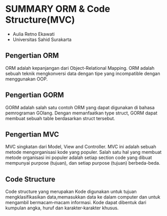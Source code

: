 # SUMMARY ORM & Code Structure(MVC)

- Aulia Retno Ekawati
- Universitas Sahid Surakarta

## Pengertian ORM
ORM adalah kepanjangan dari Object-Relational Mapping. ORM adalah sebuah teknik mengkonversi data dengan tipe yang incompatible dengan menggunakan OOP.

## Pengertian GORM
GORM adalah salah satu contoh ORM yang dapat digunakan di bahasa pemrograman GOlang. Dengan memanfaatkan type struct, GORM dapat membuat sebuah table berdasarkan struct tersebut.

## Pengertian MVC
MVC singkatan dari Model, View and Controller. MVC ini adalah sebuah metode mengorganisasi kode yang populer. Salah satu hal yang membuat metode organisasi ini populer adalah setiap section code yang dibuat mempunyai purpose (tujuan), dan setiap purpose (tujuan) berbeda-beda.

## Code Structure
Code structure yang merupakan Kode digunakan untuk tujuan mengklasifikasikan data,memasukkan data ke dalam computer dan untuk mengambil bermacam‐macam informasi. Kode dapat dibentuk dari kumpulan angka, huruf dan karakter‐karakter khusus.